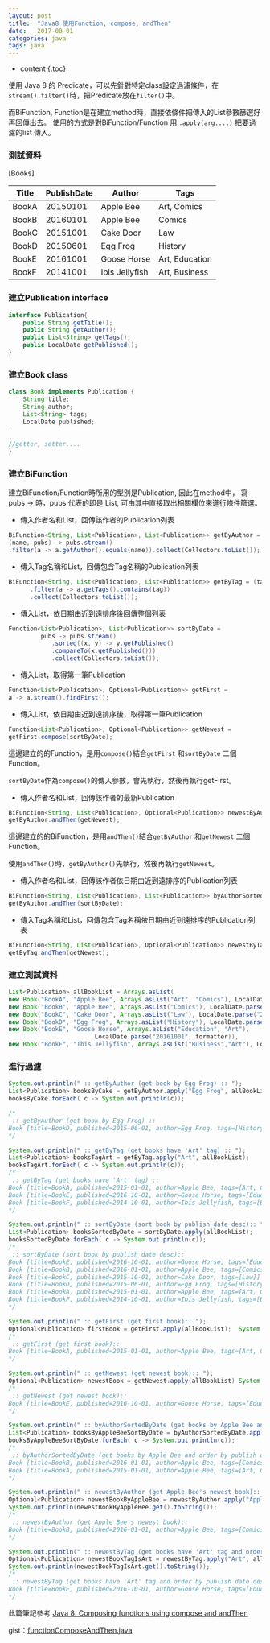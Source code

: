 ```yaml
---
layout: post
title:  "Java8 使用Function, compose, andThen"
date:   2017-08-01
categories: java
tags: java
---
```


* content
{:toc}


使用 Java 8 的 Predicate，可以先針對特定class設定過濾條件，在`stream().filter()`時，把Predicate放在`filter()`中。

而BiFunction, Function是在建立method時，直接依條件把傳入的List參數篩選好再回傳出去。
使用的方式是對BiFunction/Function 用 `.apply(arg....)` 把要過濾的list 傳入。


### 測試資料

[Books]


 Title| PublishDate | Author | Tags
------| ------------| ------ | -----
BookA | 20150101 | Apple Bee |Art, Comics
BookB | 20160101 | Apple Bee |Comics
BookC | 20151001 | Cake Door |Law
BookD | 20150601 | Egg Frog |History
BookE | 20161001 | Goose Horse |Art, Education
BookF | 20141001 | Ibis Jellyfish |Art, Business



### 建立Publication interface
```java
interface Publication{
	public String getTitle();
	public String getAuthor();
	public List<String> getTags();
	public LocalDate getPublished();
}
```

### 建立Book class

```java
class Book implements Publication {
    String title;
    String author;
    List<String> tags;
    LocalDate published;
.
.
//getter, setter....
}
```


### 建立BiFunction

建立BiFunction/Function時所用的型別是Publication, 因此在method中，
寫 pubs -> 時，pubs 代表的即是 List<Publication>, 可由其中直接取出相關欄位來進行條件篩選。


* 傳入作者名和List<Publication>，回傳該作者的Publication列表

```java
BiFunction<String, List<Publication>, List<Publication>> getByAuthor = 
(name, pubs) -> pubs.stream()
.filter(a -> a.getAuthor().equals(name)).collect(Collectors.toList());
```

* 傳入Tag名稱和List<Publication>，回傳包含Tag名稱的Publication列表

```java	
BiFunction<String, List<Publication>, List<Publication>> getByTag = (tag, pubs) -> pubs.stream()
	  .filter(a -> a.getTags().contains(tag))
	  .collect(Collectors.toList());
```
* 傳入List<Publication>，依日期由近到遠排序後回傳整個列表

```java	
Function<List<Publication>, List<Publication>> sortByDate = 
         pubs -> pubs.stream()
			.sorted((x, y) -> y.getPublished()
			.compareTo(x.getPublished()))
			.collect(Collectors.toList());
```

* 傳入List<Publication>，取得第一筆Publication

```java	
Function<List<Publication>, Optional<Publication>> getFirst = 
a -> a.stream().findFirst();
```	
	
* 傳入List<Publication>，依日期由近到遠排序後，取得第一筆Publication
	
```java	
Function<List<Publication>, Optional<Publication>> getNewest = 
getFirst.compose(sortByDate);
```
這邊建立的的Function，是用`compose()`結合`getFirst` 和`sortByDate` 二個Function。

`sortByDate`作為`compose()`的傳入參數，會先執行，然後再執行getFirst。


* 傳入作者名和List<Publication>，回傳該作者的最新Publication

```java	
BiFunction<String, List<Publication>, Optional<Publication>> newestByAuthor = 
getByAuthor.andThen(getNewest);
```	
這邊建立的的BiFunction，是用`andThen()`結合`getByAuthor` 和`getNewest` 二個Function。

使用`andThen()`時，`getByAuthor()`先執行，然後再執行`getNewest`。


* 傳入作者名和List<Publication>，回傳該作者依日期由近到遠排序的Publication列表

```java	
BiFunction<String, List<Publication>, List<Publication>> byAuthorSortedByDate = 
getByAuthor.andThen(sortByDate);
```

* 傳入Tag名稱和List<Publication>，回傳包含Tag名稱依日期由近到遠排序的Publication列表

```java	
BiFunction<String, List<Publication>, Optional<Publication>> newestByTag = 
getByTag.andThen(getNewest);
```




### 建立測試資料

```java
List<Publication> allBookList = Arrays.asList(
new Book("BookA", "Apple Bee", Arrays.asList("Art", "Comics"), LocalDate.parse("20150101", formatter)),
new Book("BookB", "Apple Bee", Arrays.asList("Comics"), LocalDate.parse("20160101", formatter)),
new Book("BookC", "Cake Door", Arrays.asList("Law"), LocalDate.parse("20151001", formatter)),
new Book("BookD", "Egg Frog", Arrays.asList("History"), LocalDate.parse("20150601", formatter)),
new Book("BookE", "Goose Horse", Arrays.asList("Education", "Art"),
						LocalDate.parse("20161001", formatter)),
new Book("BookF", "Ibis Jellyfish", Arrays.asList("Business","Art"), LocalDate.parse("20141001", formatter)));

```

### 進行過濾

```java
System.out.println(" :: getByAuthor (get book by Egg Frog) :: ");
List<Publication> booksByCake = getByAuthor.apply("Egg Frog", allBookList);
booksByCake.forEach( c -> System.out.println(c));

/*
 :: getByAuthor (get book by Egg Frog) :: 
Book [title=BookD, published=2015-06-01, author=Egg Frog, tags=[History]]
*/
```


```java
System.out.println(" :: getByTag (get books have 'Art' tag) :: ");
List<Publication> booksTagArt = getByTag.apply("Art", allBookList);
booksTagArt.forEach( c -> System.out.println(c));
/*
 :: getByTag (get books have 'Art' tag) :: 
Book [title=BookA, published=2015-01-01, author=Apple Bee, tags=[Art, Comics]]
Book [title=BookE, published=2016-10-01, author=Goose Horse, tags=[Education, Art]]
Book [title=BookF, published=2014-10-01, author=Ibis Jellyfish, tags=[Business, Art]]
*/
```

```java
System.out.println(" :: sortByDate (sort book by publish date desc):: ");
List<Publication> booksSortedByDate = sortByDate.apply(allBookList);
booksSortedByDate.forEach( c -> System.out.println(c));
/*
 :: sortByDate (sort book by publish date desc):: 
Book [title=BookE, published=2016-10-01, author=Goose Horse, tags=[Education, Art]]
Book [title=BookB, published=2016-01-01, author=Apple Bee, tags=[Comics]]
Book [title=BookC, published=2015-10-01, author=Cake Door, tags=[Law]]
Book [title=BookD, published=2015-06-01, author=Egg Frog, tags=[History]]
Book [title=BookA, published=2015-01-01, author=Apple Bee, tags=[Art, Comics]]
Book [title=BookF, published=2014-10-01, author=Ibis Jellyfish, tags=[Business, Art]]
*/
```

```java
System.out.println(" :: getFirst (get first book):: ");
Optional<Publication> firstBook = getFirst.apply(allBookList);	System.out.println(firstBook.get().toString());
/*
 :: getFirst (get first book):: 
Book [title=BookA, published=2015-01-01, author=Apple Bee, tags=[Art, Comics]]
*/
```

```java
System.out.println(" :: getNewest (get newest book):: ");
Optional<Publication> newestBook = getNewest.apply(allBookList)	System.out.println(newestBook.get().toString());
/*
 :: getNewest (get newest book):: 
Book [title=BookE, published=2016-10-01, author=Goose Horse, tags=[Education, Art]]
*/
```

```java
System.out.println(" :: byAuthorSortedByDate (get books by Apple Bee and order by publish date desc):: ");
List<Publication> booksByAppleBeeSortByDate = byAuthorSortedByDate.apply("Apple Bee", allBookList);
booksByAppleBeeSortByDate.forEach( c -> System.out.println(c));
/*
 :: byAuthorSortedByDate (get books by Apple Bee and order by publish date desc):: 
Book [title=BookB, published=2016-01-01, author=Apple Bee, tags=[Comics]]
Book [title=BookA, published=2015-01-01, author=Apple Bee, tags=[Art, Comics]]
*/
```

```java
System.out.println(" :: newestByAuthor (get Apple Bee's newest book):: ");
Optional<Publication> newestBookByAppleBee = newestByAuthor.apply("Apple Bee", allBookList);
System.out.println(newestBookByAppleBee.get().toString());
/*
 :: newestByAuthor (get Apple Bee's newest book):: 
Book [title=BookB, published=2016-01-01, author=Apple Bee, tags=[Comics]]
*/
```


```java
System.out.println(" :: newestByTag (get books have 'Art' tag and order by publish date desc):: ");
Optional<Publication> newestBookTagIsArt = newestByTag.apply("Art", allBookList);
System.out.println(newestBookTagIsArt.get().toString());
/*
 :: newestByTag (get books have 'Art' tag and order by publish date desc):: 
Book [title=BookE, published=2016-10-01, author=Goose Horse, tags=[Education, Art]]
*/
```


此篇筆記參考 [Java 8: Composing functions using compose and andThen](http://www.deadcoderising.com/2015-09-07-java-8-functional-composition-using-compose-and-andthen/)



gist：[functionComposeAndThen.java](https://gist.github.com/hatoto/18bdd7612a7bfcf49e909380c955d1b1)

